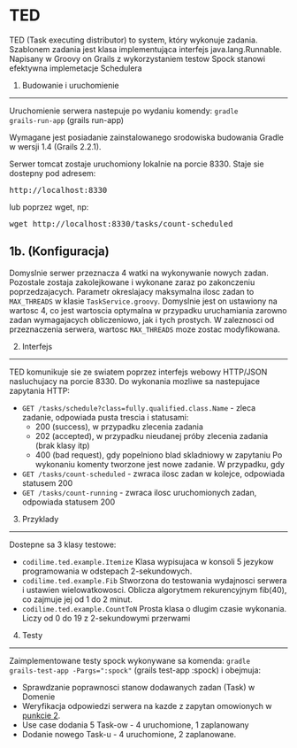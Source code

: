 TED
===

TED (Task executing distributor) to system, który wykonuje zadania. Szablonem zadania jest klasa implementująca interfejs java.lang.Runnable. Napisany w Groovy on Grails z wykorzystaniem testow Spock stanowi efektywna implemetacje Schedulera

1. Budowanie i uruchomienie
---
Uruchomienie serwera nastepuje po wydaniu komendy: <code>gradle grails-run-app</code> (grails run-app)

Wymagane jest posiadanie zainstalowanego srodowiska budowania Gradle w wersji 1.4 (Grails 2.2.1).

Serwer tomcat zostaje uruchomiony lokalnie na porcie 8330. Staje sie dostepny pod adresem:
<pre>http://localhost:8330</pre>
lub poprzez wget, np:
<pre>wget http://localhost:8330/tasks/count-scheduled</pre>

1b. (Konfiguracja)
---
Domyslnie serwer przeznacza 4 watki na wykonywanie nowych zadan. Pozostale zostaja zakolejkowane i wykonane zaraz po zakonczeniu poprzedzajacych. Parametr okreslajacy maksymalna ilosc zadan to <code>MAX_THREADS</code>
w klasie <code>TaskService.groovy</code>. Domyslnie jest on ustawiony na wartosc 4, co jest wartoscia optymalna w przypadku uruchamiania zarowno zadan wymagajacych obliczeniowo, jak i tych prostych. W zaleznosci od przeznaczenia serwera, wartosc <code>MAX_THREADS</code> moze zostac modyfikowana.

2. Interfejs
---
TED komunikuje sie ze swiatem poprzez interfejs webowy HTTP/JSON nasluchujacy na porcie 8330. Do wykonania mozliwe sa nastepujace zapytania HTTP:
*  <code>GET /tasks/schedule?class=fully.qualified.class.Name</code> - zleca zadanie, odpowiada pusta trescia i statusami:
	- 200 (success), w przypadku zlecenia zadania
	- 202 (accepted), w przypadku nieudanej próby zlecenia zadania (brak klasy itp)
	- 400 (bad request), gdy popelniono blad skladniowy w zapytaniu Po wykonaniu komenty tworzone jest nowe zadanie. W przypadku, gdy
*  <code>GET /tasks/count-scheduled</code> - zwraca ilosc zadan w kolejce, odpowiada statusem 200
*  <code>GET /tasks/count-running</code> - zwraca ilosc uruchomionych zadan, odpowiada statusem 200

3. Przyklady
---
Dostepne sa 3 klasy testowe:
*	<code>codilime.ted.example.Itemize</code> Klasa wypisujaca w konsoli 5 jezykow programowania w odstepach 2-sekundowych.
*	<code>codilime.ted.example.Fib</code> Stworzona do testowania wydajnosci serwera i ustawien wielowatkowosci. Oblicza algorytmem rekurencyjnym fib(40), co zajmuje jej od 1 do 2 minut.
*	<code>codilime.ted.example.CountToN</code> Prosta klasa o dlugim czasie wykonania. Liczy od 0 do 19 z 2-sekundowymi przerwami

4. Testy
---
Zaimplementowane testy spock wykonywane sa komenda: <code>gradle grails-test-app -Pargs=":spock"</code> (grails test-app :spock) i obejmuja:
* Sprawdzanie poprawnosci stanow dodawanych zadan (Task) w Domenie
* Weryfikacja odpowiedzi serwera na kazde z zapytan omowionych w <a href="https://github.com/makciook/TED/blob/master/README.md#2-interfejs">punkcie 2</a>.
* Use case dodania 5 Task-ow - 4 uruchomione, 1 zaplanowany
* Dodanie nowego Task-u - 4 uruchomione, 2 zaplanowane.
